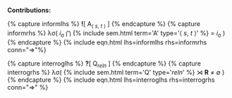 **Contributions:**

<!-- Informative -->
{% capture informlhs %}
**!**[ A<sub>&#x27e8; *s*, *t* &#x27e9;</sub> ]
{% endcapture %}
{% capture informrhs %}
&lambda;&sigma;( *i*<sub>&sigma;</sub> &#x22C2; {% include sem.html term='A' type='&#x27e8; *s*, *t* &#x27e9;' %} = *i*<sub>&sigma;</sub> )
{% endcapture %}
{% include eqn.html lhs=informlhs rhs=informrhs conn="&rArr;"%}

<!-- Interrogative -->
{% capture interroglhs %}
**?**[ Q<sub>*reln*</sub> ]
{% endcapture %}
{% capture interrogrhs %}
&lambda;&sigma;( {% include sem.html term='Q' type='*reln*' %}  &#x22CA; **R** &ne; &empty; )
{% endcapture %}
{% include eqn.html lhs=interroglhs rhs=interrogrhs conn="&rArr;" %}
